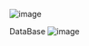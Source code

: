 ![image](https://github.com/Kohinur0124/GameMafia/assets/118399896/e549b07e-3e62-416f-8d92-39153d8e6189)

DataBase
![image](https://github.com/Kohinur0124/GameMafia/assets/118399896/e1c6b101-1de7-4894-adb4-bda46f0422bf)

